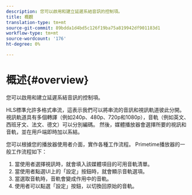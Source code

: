 ```yaml
---
description: 您可以啟用和建立延遲系結音訊的控制項。
title: 概觀
translation-type: tm+mt
source-git-commit: 89bdda1d4bd5c126f19ba75a819942df901183d1
workflow-type: tm+mt
source-wordcount: '176'
ht-degree: 0%

---
```



# 概述{#overview}

您可以啟用和建立延遲系結音訊的控制項。

HLS標準允許多格式串流，這表示我們可以將串流的音訊和視訊軌道彼此分開。 視訊軌道具有多個轉譯（例如240p、480p、720p和1080p），音軌（例如英文、西班牙文、法文、德文）可以分別編碼。 然後，媒體播放器會選擇所要的視訊和音軌，並在用戶端即時加以系結。

您可以根據您的播放器使用者介面，實作各種工作流程。 Primetime播放器的一般工作流程如下：

1. 當使用者選擇視訊時，就會填入該媒體項目的可用音軌清單。
1. 當使用者點選UI上的「設定」按鈕時，就會顯示音軌選項。
1. 當選取音軌時，音軌會變成作用中的音軌。
1. 使用者可以點選「設定」按鈕，以切換回原始的音軌。

